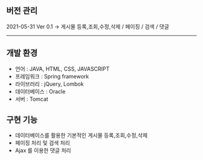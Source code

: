 ## 버전 관리
2021-05-31 Ver 0.1
-> 게시물 등록,조회,수정,삭제 / 페이징 / 검색 / 댓글

--------------------------------------------------------------


## 개발 환경
- 언어 : JAVA, HTML, CSS, JAVASCRIPT
- 프레임워크 : Spring framework
- 라이브러리 : jQuery, Lombok
- 데이터베이스 : Oracle
- 서버 : Tomcat

## 구현 기능
- 데이터베이스를 활용한 기본적인 게시물 등록,조회,수정,삭제
- 페이징 처리 및 검색 처리
- Ajax 를 이용한 댓글 처리
